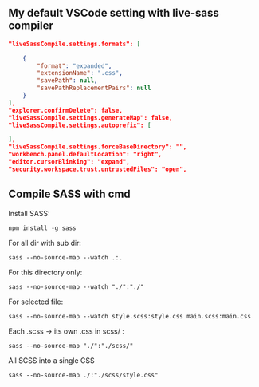 
## My default VSCode setting with live-sass compiler
``` json
"liveSassCompile.settings.formats": [

    {
        "format": "expanded",
        "extensionName": ".css",
        "savePath": null,
        "savePathReplacementPairs": null
    }
],
"explorer.confirmDelete": false,
"liveSassCompile.settings.generateMap": false,
"liveSassCompile.settings.autoprefix": [

],
"liveSassCompile.settings.forceBaseDirectory": "",
"workbench.panel.defaultLocation": "right",
"editor.cursorBlinking": "expand",
"security.workspace.trust.untrustedFiles": "open",
```

## Compile SASS with cmd

Install SASS:
```
npm install -g sass
```
For all dir with sub dir:
```
sass --no-source-map --watch .:.
```
For this directory only:
```
sass --no-source-map --watch "./":"./"
```
For selected file:
```
sass --no-source-map --watch style.scss:style.css main.scss:main.css
```
Each .scss → its own .css in scss/ :
```
sass --no-source-map "./":"./scss/"
```
All SCSS into a single CSS
```
sass --no-source-map ./:"./scss/style.css"
```
